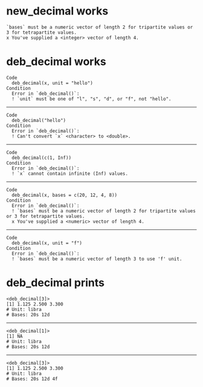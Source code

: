 # new_decimal works

    `bases` must be a numeric vector of length 2 for tripartite values or 3 for tetrapartite values.
    x You've supplied a <integer> vector of length 4.

# deb_decimal works

    Code
      deb_decimal(x, unit = "hello")
    Condition
      Error in `deb_decimal()`:
      ! `unit` must be one of "l", "s", "d", or "f", not "hello".

---

    Code
      deb_decimal("hello")
    Condition
      Error in `deb_decimal()`:
      ! Can't convert `x` <character> to <double>.

---

    Code
      deb_decimal(c(1, Inf))
    Condition
      Error in `deb_decimal()`:
      ! `x` cannot contain infinite (Inf) values.

---

    Code
      deb_decimal(x, bases = c(20, 12, 4, 8))
    Condition
      Error in `deb_decimal()`:
      ! `bases` must be a numeric vector of length 2 for tripartite values or 3 for tetrapartite values.
      x You've supplied a <numeric> vector of length 4.

---

    Code
      deb_decimal(x, unit = "f")
    Condition
      Error in `deb_decimal()`:
      ! `bases` must be a numeric vector of length 3 to use 'f' unit.

# deb_decimal prints

    <deb_decimal[3]>
    [1] 1.125 2.500 3.300
    # Unit: libra
    # Bases: 20s 12d

---

    <deb_decimal[1]>
    [1] NA
    # Unit: libra
    # Bases: 20s 12d

---

    <deb_decimal[3]>
    [1] 1.125 2.500 3.300
    # Unit: libra
    # Bases: 20s 12d 4f

